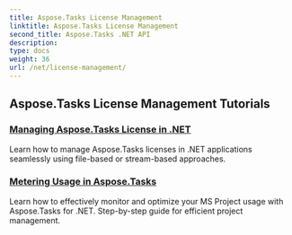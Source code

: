 ```yaml
---
title: Aspose.Tasks License Management
linktitle: Aspose.Tasks License Management
second_title: Aspose.Tasks .NET API
description: 
type: docs
weight: 36
url: /net/license-management/
---
```


## Aspose.Tasks License Management Tutorials
### [Managing Aspose.Tasks License in .NET](./managing-license/)
Learn how to manage Aspose.Tasks licenses in .NET applications seamlessly using file-based or stream-based approaches.
### [Metering Usage in Aspose.Tasks](./metering-usage/)
Learn how to effectively monitor and optimize your MS Project usage with Aspose.Tasks for .NET. Step-by-step guide for efficient project management.
